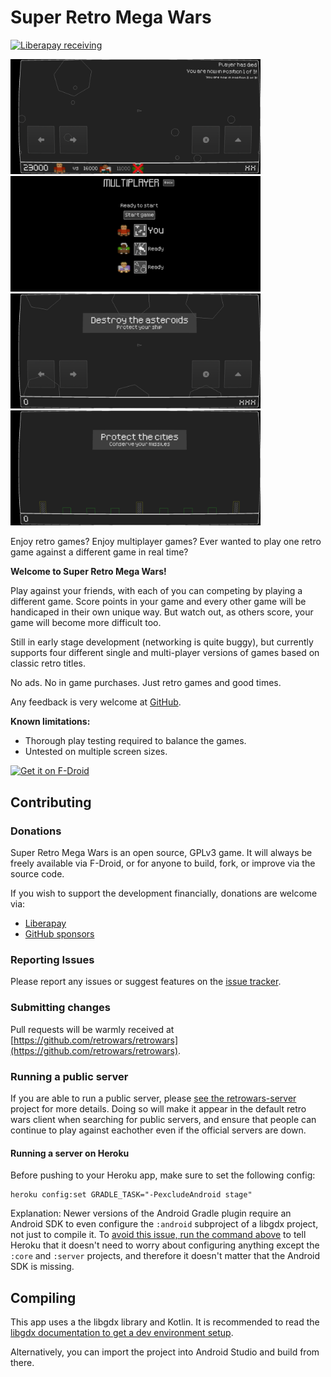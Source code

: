 # Super Retro Mega Wars

[![Liberapay receiving](https://img.shields.io/liberapay/receives/retrowars)](https://liberapay.com/retrowars/donate)

<img src="./fastlane/metadata/android/en-US/images/phoneScreenshots/01_in_game.png" alt="Asteroids game play" width="400"> <img src="./fastlane/metadata/android/en-US/images/phoneScreenshots/03_multiplayer_lobby.png" alt="Multiplayer lobby" width="400"> <img src="./fastlane/metadata/android/en-US/images/phoneScreenshots/04_game_a.png" alt="Asteroids" width="400"> <img src="./fastlane/metadata/android/en-US/images/phoneScreenshots/04_game_b.png" alt="Missile Command" width="400">

Enjoy retro games? Enjoy multiplayer games? Ever wanted to play one retro game against a different game in real time?

**Welcome to Super Retro Mega Wars!**

Play against your friends, with each of you can competing by playing a different game. Score points in your game and every other game will be handicaped in their own unique way. But watch out, as others score, your game will become more difficult too.

Still in early stage development (networking is quite buggy), but currently supports four different single and multi-player versions of games based on classic retro titles.

No ads. No in game purchases. Just retro games and good times.

Any feedback is very welcome at <a href="https://github.com/retrowars/retrowars/issues">GitHub</a>.

**Known limitations:**

* Thorough play testing required to balance the games.
* Untested on multiple screen sizes.

[<img src="https://fdroid.gitlab.io/artwork/badge/get-it-on.png"
     alt="Get it on F-Droid"
     height="80">](https://f-droid.org/packages/com.serwylo.retrowars/)

## Contributing

### Donations

Super Retro Mega Wars is an open source, GPLv3 game. It will always be freely available via F-Droid, or for anyone to build, fork, or improve via the source code.

If you wish to support the development financially, donations are welcome via:

* [Liberapay](https://liberapay.com/retrowars/donate)
* [GitHub sponsors](https://github.com/sponsors/pserwylo)

### Reporting Issues

Please report any issues or suggest features on the [issue tracker](https://github.com/retrowars/retrowars/issues).

### Submitting changes

Pull requests will be warmly received at [https://github.com/retrowars/retrowars](https://github.com/retrowars/retrowars).

### Running a public server

If you are able to run a public server, please [see the retrowars-server](https://github.com/retrowars/retrowars-servers/#contributing) project for more details.
Doing so will make it appear in the default retro wars client when searching for public servers, and ensure that people can continue to play against eachother even if the official servers are down.

#### Running a server on Heroku

Before pushing to your Heroku app, make sure to set the following config:

```
heroku config:set GRADLE_TASK="-PexcludeAndroid stage"
```

Explanation: Newer versions of the Android Gradle plugin require an Android SDK to even configure the `:android` subproject of a libgdx project, not just to compile it.
To [avoid this issue, run the command above](https://devcenter.heroku.com/articles/deploying-gradle-apps-on-heroku#multiple-application-types-in-the-same-project) to tell Heroku that it doesn't need to worry about configuring anything except the `:core` and `:server` projects, and therefore it doesn't matter that the Android SDK is missing.

## Compiling

This app uses a the libgdx library and Kotlin. It is recommended to read the [libgdx documentation to get a dev environment setup](https://libgdx.com/dev/setup/).

Alternatively, you can import the project into Android Studio and build from there.

